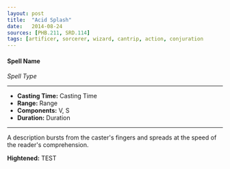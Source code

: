 ```yaml
---
layout: post
title:  "Acid Splash"
date:   2014-08-24
sources: [PHB.211, SRD.114]
tags: [artificer, sorcerer, wizard, cantrip, action, conjuration
---
```


#### Spell Name
*Spell Type*
___
- **Casting Time:** Casting Time
- **Range:** Range
- **Components:** V, S
- **Duration:**  Duration
___
A description bursts from the caster's fingers and spreads at the speed of the reader's comprehension.

**Hightened:** TEST
